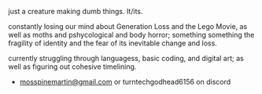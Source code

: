 just a creature making dumb things. It/its.

constantly losing our mind about Generation Loss and the Lego Movie, as well as moths and pshycological and body horror; 
something something the fragility of identity and the fear of its inevitable change and loss. 

currently struggling through languagess, basic coding, and digital art; as well as figuring out cohesive timelining. 
- mosspinemartin@gmail.com or turntechgodhead6156 on discord
